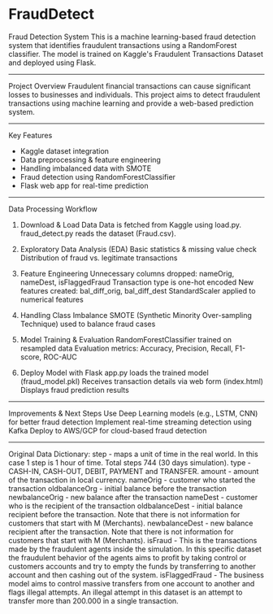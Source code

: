 # FraudDetect
Fraud Detection System
This is a machine learning-based fraud detection system that identifies fraudulent transactions using a RandomForest classifier.
The model is trained on Kaggle's Fraudulent Transactions Dataset and deployed using Flask.

--------------------------
Project Overview
Fraudulent financial transactions can cause significant losses to businesses and individuals.
This project aims to detect fraudulent transactions using machine learning and provide a web-based prediction system.

--------------------------
Key Features
- Kaggle dataset integration
- Data preprocessing & feature engineering
- Handling imbalanced data with SMOTE
- Fraud detection using RandomForestClassifier
- Flask web app for real-time prediction

--------------------------
Data Processing Workflow
1) Download & Load Data
Data is fetched from Kaggle using load.py.
fraud_detect.py reads the dataset (Fraud.csv).

2) Exploratory Data Analysis (EDA)
Basic statistics & missing value check
Distribution of fraud vs. legitimate transactions

3) Feature Engineering
Unnecessary columns dropped: nameOrig, nameDest, isFlaggedFraud
Transaction type is one-hot encoded
New features created: bal_diff_orig, bal_diff_dest
StandardScaler applied to numerical features

4) Handling Class Imbalance
SMOTE (Synthetic Minority Over-sampling Technique) used to balance fraud cases

5) Model Training & Evaluation
RandomForestClassifier trained on resampled data
Evaluation metrics: Accuracy, Precision, Recall, F1-score, ROC-AUC

6) Deploy Model with Flask
app.py loads the trained model (fraud_model.pkl)
Receives transaction details via web form (index.html)
Displays fraud prediction results

--------------------------
Improvements & Next Steps
Use Deep Learning models (e.g., LSTM, CNN) for better fraud detection
Implement real-time streaming detection using Kafka
Deploy to AWS/GCP for cloud-based fraud detection

--------------------------
Original Data Dictionary:
step - maps a unit of time in the real world. In this case 1 step is 1 hour of time. Total steps 744 (30 days simulation).
type - CASH-IN, CASH-OUT, DEBIT, PAYMENT and TRANSFER.
amount - amount of the transaction in local currency.
nameOrig - customer who started the transaction
oldbalanceOrg - initial balance before the transaction
newbalanceOrig - new balance after the transaction
nameDest - customer who is the recipient of the transaction
oldbalanceDest - initial balance recipient before the transaction. Note that there is not information for customers that start with M (Merchants).
newbalanceDest - new balance recipient after the transaction. Note that there is not information for customers that start with M (Merchants).
isFraud - This is the transactions made by the fraudulent agents inside the simulation. In this specific dataset the fraudulent behavior of the agents aims to profit by taking control or customers accounts and try to empty the funds by transferring to another account and then cashing out of the system.
isFlaggedFraud - The business model aims to control massive transfers from one account to another and flags illegal attempts. An illegal attempt in this dataset is an attempt to transfer more than 200.000 in a single transaction.
